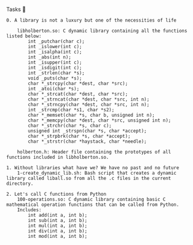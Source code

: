 Tasks 📃

    0. A library is not a luxury but one of the necessities of life

        libholberton.so: C dynamic library containing all the functions listed below:
            int _putchar(char c);
            int _islower(int c);
            int _isalpha(int c);
            int _abs(int n);
            int _isupper(int c);
            int _isdigit(int c);
            int _strlen(char *s);
            void _puts(char *s);
            char *_strcpy(char *dest, char *src);
            int _atoi(char *s);
            char *_strcat(char *dest, char *src);
            char *_strncat(char *dest, char *src, int n);
            char *_strncpy(char *dest, char *src, int n);
            int _strcmp(char *s1, char *s2);
            char *_memset(char *s, char b, unsigned int n);
            char *_memcpy(char *dest, char *src, unsigned int n);
            char *_strchr(char *s, char c);
            unsigned int _strspn(char *s, char *accept);
            char *_strpbrk(char *s, char *accept);
            char *_strstr(char *haystack, char *needle);

        holberton.h: Header file containing the prototypes of all functions included in libholberton.so.

    1. Without libraries what have we? We have no past and no future
        1-create_dynamic_lib.sh: Bash script that creates a dynamic library called liball.so from all the .c files in the current directory.

    2. Let's call C functions from Python
        100-operations.so: C dynamic library containing basic C mathematical operation functions that can be called from Python.
        Includes:
            int add(int a, int b);
            int sub(int a, int b);
            int mul(int a, int b);
            int div(int a, int b);
            int mod(int a, int b);

